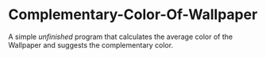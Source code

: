 # Complementary-Color-Of-Wallpaper
A simple *unfinished* program that calculates the average color of the Wallpaper and suggests the complementary color. 
